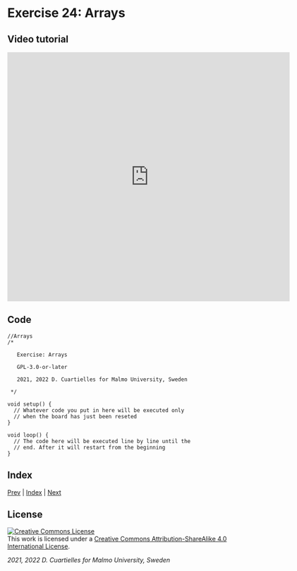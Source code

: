 
# Exercise 24: Arrays

## Video tutorial

<iframe src="https://player.vimeo.com/video/527945252?h=fdbe9863a2" width="640" height="564" frameborder="0" allow="autoplay; fullscreen" allowfullscreen></iframe>

## Code

```c_cpp
//Arrays
/*

   Exercise: Arrays

   GPL-3.0-or-later

   2021, 2022 D. Cuartielles for Malmo University, Sweden

 */

void setup() {
  // Whatever code you put in here will be executed only 
  // when the board has just been reseted
}

void loop() {
  // The code here will be executed line by line until the 
  // end. After it will restart from the beginning
}
```

## Index

[Prev](../23-Variables/23-Variables.md) |  [Index](../course_index.md) |  [Next](../25-Addressable_LEDs_LEDring/25-Addressable_LEDs_LEDring.md)

## License

<a rel="license" href="http://creativecommons.org/licenses/by-sa/4.0/"><img alt="Creative Commons License" style="border-width:0" src="https://i.creativecommons.org/l/by-sa/4.0/80x15.png" /></a><br />This work is licensed under a <a rel="license" href="http://creativecommons.org/licenses/by-sa/4.0/">Creative Commons Attribution-ShareAlike 4.0 International License</a>.

*2021, 2022 D. Cuartielles for Malmo University, Sweden*

